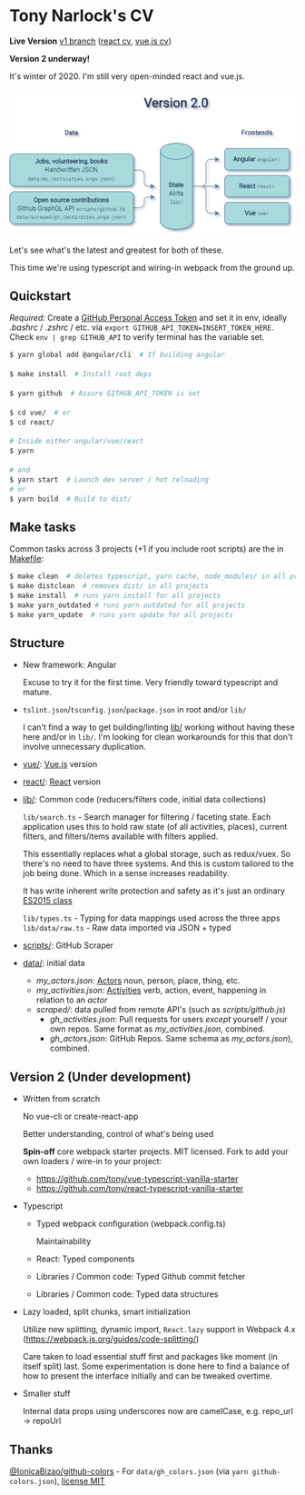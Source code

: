 # Tony Narlock's CV

**Live Version** [v1 branch] ([react cv], [vue.js cv])

**Version 2 underway!**

It's winter of 2020. I'm still very open-minded react and vue.js.

![image]

Let's see what's the latest and greatest for both of these.

This time we're using typescript and wiring-in webpack from the ground up.

[v1 branch]: https://github.com/tony/cv/tree/v1
[react cv]: https://cv.git-pull.com
[vue.js cv]: https://cv-vue.git-pull.com
[image]: lib/assets/architecture.png

## Quickstart

_Required:_ Create a [GitHub Personal Access Token] and set it in env, ideally _.bashrc_ / _.zshrc_
/ etc. via `export GITHUB_API_TOKEN=INSERT_TOKEN_HERE`. Check `env | grep GITHUB_API` to verify
terminal has the variable set.

```bash
$ yarn global add @angular/cli  # If building angular

$ make install  # Install root deps

$ yarn github  # Assure GITHUB_API_TOKEN is set

$ cd vue/  # or
$ cd react/

# Inside either angular/vue/react
$ yarn

# and
$ yarn start  # Launch dev server / hot reloading
# or
$ yarn build  # Build to dist/
```

[github personal access token]: https://github.com/settings/tokens

## Make tasks

Common tasks across 3 projects (+1 if you include root scripts) are the in [Makefile][]:

```bash
$ make clean  # deletes typescript, yarn cache, node_modules/ in all projects
$ make distclean  # removes dist/ in all projects
$ make install  # runs yarn install for all projects
$ make yarn_outdated # runs yarn outdated for all projects
$ make yarn_update  # runs yarn update for all projects
```

[makefile]: Makefile

## Structure

- New framework: Angular

  Excuse to try it for the first time. Very friendly toward typescript and mature.

- `tslint.json`/`tsconfig.json`/`package.json` in root and/or `lib/`

  I can't find a way to get building/linting [lib/] working without having these here and/or in
  `lib/`. I'm looking for clean workarounds for this that don't involve unnecessary duplication.

- [vue/][]: [Vue.js] version

- [react/][]: [React] version

- [lib/][]: Common code (reducers/filters code, initial data collections)

  `lib/search.ts` - Search manager for filtering / faceting state. Each application uses this to
  hold raw state (of all activities, places), current filters, and filters/items available with
  filters applied.

  This essentially replaces what a global storage, such as redux/vuex. So there's no need to have
  three systems. And this is custom tailored to the job being done. Which in a sense increases
  readability.

  It has write inherent write protection and safety as it's just an ordinary [ES2015 class]

  `lib/types.ts` - Typing for data mappings used across the three apps `lib/data/raw.ts` - Raw
  data imported via JSON + typed

- [scripts/][]: GitHub Scraper

- [data/][]: initial data

  - _my_actors.json_: [Actors] noun, person, place, thing, etc.
  - _my_activities.json_: [Activities] verb, action, event, happening in relation to an _actor_
  - _scraped/_: data pulled from remote API's (such as _scripts/github.js_)
    - _gh_activities.json_: Pull requests for users _except_ yourself / your own repos. Same
      format as _my_activities.json_, combined.
    - _gh_actors.json_: GitHub Repos. Same schema as _my_actors.json_), combined.

  [lib/]: lib/
  [vue/]: vue/
  [vue.js]: https://vuejs.org/
  [react/]: react/
  [react]: https://reactjs.org/
  [es2015 class]: https://developer.mozilla.org/en-US/docs/Web/JavaScript/Reference/Classes
  [scripts/]: scripts/
  [data/]: data/
  [actors]: https://www.w3.org/TR/activitystreams-core/#actors
  [activities]: https://www.w3.org/TR/activitystreams-core/#activities

## Version 2 (Under development)

- Written from scratch

  No vue-cli or create-react-app

  Better understanding, control of what's being used

  **Spin-off** core webpack starter projects. MIT licensed. Fork to add your own loaders / wire-in
  to your project:

  - <https://github.com/tony/vue-typescript-vanilla-starter>
  - <https://github.com/tony/react-typescript-vanilla-starter>

- Typescript

  - Typed webpack configuration (webpack.config.ts)

    Maintainability

  - React: Typed components

  - Libraries / Common code: Typed Github commit fetcher

  - Libraries / Common code: Typed data structures

- Lazy loaded, split chunks, smart initialization

  Utilize new splitting, dynamic import, `React.lazy` support in Webpack 4.x
  (<https://webpack.js.org/guides/code-splitting/>)

  Care taken to load essential stuff first and packages like moment (in itself split) last. Some
  experimentation is done here to find a balance of how to present the interface initially and can
  be tweaked overtime.

- Smaller stuff

  Internal data props using underscores now are camelCase, e.g. repo_url -\> repoUrl

## Thanks

[@IonicaBizao/github-colors] - For `data/gh_colors.json` (via `yarn github-colors.json`), [license
MIT]

[@ionicabizao/github-colors]: https://github.com/IonicaBizau/github-colors
[license mit]: https://github.com/IonicaBizau/github-colors/blob/2ed4842/LICENSE
